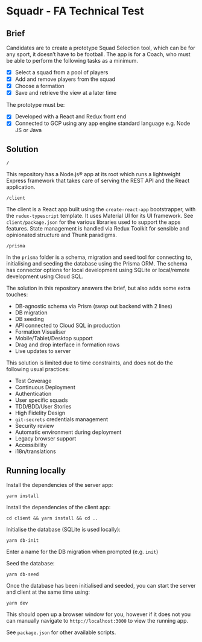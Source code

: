 # Squadr - FA Technical Test

## Brief
Candidates are to create a prototype Squad Selection tool, which can be for any sport, it doesn’t have to be football. The app is for a Coach, who must be able to perform the following tasks as a minimum.
 
- [x] Select a squad from a pool of players
- [x] Add and remove players from the squad
- [x] Choose a formation
- [x] Save and retrieve the view at a later time

The prototype must be:

- [x] Developed with a React and Redux front end
- [x] Connected to GCP using any app engine standard language e.g. Node JS or Java

## Solution

```/```

This repository has a Node.js® app at its root which runs a lightweight Express framework that takes care of serving the REST API and the React application.

`/client`

The client is a React app built using the `create-react-app` bootstrapper, with the `redux-typescript` template. It uses Material UI for its UI framework. See `client/package.json` for the various libraries used to support the apps features. State management is handled via Redux Toolkit for sensible and opinionated structure and Thunk paradigms.

`/prisma`

In the `prisma` folder is a schema, migration and seed tool for connecting to, initialising and seeding the database using the Prisma ORM. The schema has connector options for local development using SQLite or local/remote development using Cloud SQL.

The solution in this repository answers the brief, but also adds some extra touches:

- DB-agnostic schema via Prism (swap out backend with 2 lines)
- DB migration
- DB seeding
- API connected to Cloud SQL in production
- Formation Visualiser
- Mobile/Tablet/Desktop support
- Drag and drop interface in formation rows
- Live updates to server

This solution is limited due to time constraints, and does not do the following usual practices:

- Test Coverage
- Continuous Deployment
- Authentication
- User specific squads
- TDD/BDD/User Stories
- High Fidelity Design
- `git-secrets` credentials management
- Security review
- Automatic environment during deployment
- Legacy browser support
- Accessibility
- i18n/translations

## Running locally

Install the dependencies of the server app:

```yarn install```

Install the dependencies of the client app:

```cd client && yarn install && cd ..```

Initialise the database (SQLite is used locally):

```yarn db-init```

Enter a name for the DB migration when prompted (e.g. `init`)

Seed the database:

```yarn db-seed```

Once the database has been initialised and seeded, you can start the server and client at the same time using:

```yarn dev```

This should open up a browser window for you, however if it does not you can manually navigate to `http://localhost:3000` to view the running app.

See `package.json` for other available scripts.

